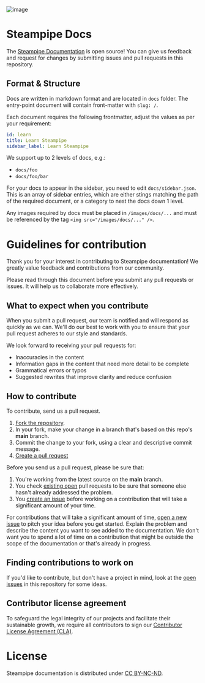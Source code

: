 ![image](https://steampipe.io/images/steampipe-social-preview-4.png)

# Steampipe Docs

The [Steampipe Documentation](https://steampipe.io/docs) is open source! You can give us feedback and request for changes by submitting issues and pull requests in this repository.

## Format & Structure

Docs are written in markdown format and are located in `docs` folder. The entry-point document will contain front-matter with `slug: /`.

Each document requires the following frontmatter, adjust the values as per your requirement:

```yaml
id: learn
title: Learn Steampipe
sidebar_label: Learn Steampipe
```

We support up to 2 levels of docs, e.g.:

- `docs/foo`
- `docs/foo/bar`

For your docs to appear in the sidebar, you need to edit `docs/sidebar.json`. This is an array of sidebar entries, which are either stings matching the path of the required document, or a category to nest the docs down 1 level.

Any images required by docs must be placed in `/images/docs/...` and must be referenced by the tag `<img src="/images/docs/..." />`.

# Guidelines for contribution

Thank you for your interest in contributing to Steampipe documentation! We greatly value feedback and contributions from our community.

Please read through this document before you submit any pull requests or issues. It will help us to collaborate more effectively.

## What to expect when you contribute

When you submit a pull request, our team is notified and will respond as quickly as we can. We'll do our best to work with you to ensure that your pull request adheres to our style and standards.

We look forward to receiving your pull requests for:

* Inaccuracies in the content
* Information gaps in the content that need more detail to be complete
* Grammatical errors or typos
* Suggested rewrites that improve clarity and reduce confusion

## How to contribute

To contribute, send us a pull request.

1. [Fork the repository](https://help.github.com/articles/fork-a-repo/).
2. In your fork, make your change in a branch that's based on this repo's **main** branch.
3. Commit the change to your fork, using a clear and descriptive commit message.
4. [Create a pull request](https://help.github.com/articles/creating-a-pull-request-from-a-fork/)

Before you send us a pull request, please be sure that:

1. You're working from the latest source on the **main** branch.
2. You check [existing open](https://github.com/turbot/steampipe-docs/pulls) pull requests to be sure that someone else hasn't already addressed the problem.
3. You [create an issue](https://github.com/turbot/steampipe-docs/issues/new) before working on a contribution that will take a significant amount of your time.

For contributions that will take a significant amount of time, [open a new issue](https://github.com/turbot/steampipe-docs/issues/new) to pitch your idea before you get started. Explain the problem and describe the content you want to see added to the documentation. We don't want you to spend a lot of time on a contribution that might be outside the scope of the documentation or that's already in progress.

## Finding contributions to work on

If you'd like to contribute, but don't have a project in mind, look at the [open issues](https://github.com/turbot/steampipe-docs/issues/news) in this repository for some ideas.

## Contributor license agreement

To safeguard the legal integrity of our projects and facilitate their sustainable growth, we require all contributors to sign our [Contributor License Agreement (CLA)](https://turbot.com/legal/cla-faq). 

# License

Steampipe documentation is distributed under [CC BY-NC-ND](https://github.com/turbot/steampipe-docs/blob/main/LICENSE).
